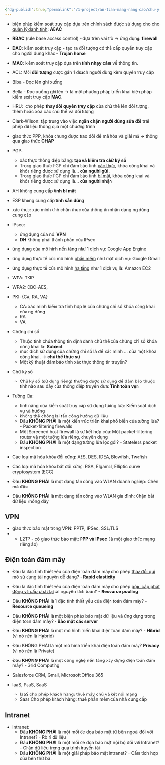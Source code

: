 ```yaml
---
{"dg-publish":true,"permalink":"/1-project/an-toan-mang-nang-cao/chu-y-nhung-cau-sau/","title":"Cheatsheet chương 4","tags":["cheatsheet"],"created":"2025-06-24T20:19:09.235+07:00"}
---
```


- biện pháp kiểm soát truy cập dựa trên chính sách được sử dụng cho cho <u>quản lý danh tính</u>: **ABAC**
- **RBAC** (rule base access control) - dựa trên vai trò →  ứng dụng: **firewall**
- **DAC**: kiểm soát truy cập - tạo ra đối tượng có thể cấp quyền truy cập cho người dung khác - **Trojan horse**
- **MAC**: kiểm soát truy cập dựa trên **tính nhạy cảm** về thông tin.
- ACL: Mỗi **đối tượng** được gán 1 dsach người dùng kèm quyền truy cập


- Biba - Đọc lên ghi xuống
- Bella - Đọc xuống ghi lên → là một phương pháp triển khai biện pháp kiểm soát truy cập **MAC**.
- HRU:  cho phép **thay đổi quyền truy cập** của chủ thể lên đối tượng, thêm hoặc xóa các chủ thể và đối tượng
- Clark-Wilson: tập trung vào việc **ngăn chặn người dùng sửa đổi** trái phép dữ liệu thông qua một chương trình


- giao thức PPP, khóa chung được trao đổi để mã hóa và giải mã → thông qua giao thức **CHAP**
- PGP: 
	- xác thực thông điệp bằng: **tạo và kiểm tra chữ ký số**
	- Trong giao thức PGP chỉ đảm bảo tính <u>xác thực</u>, khóa công khai và khóa riêng được sử dụng là...   **của người gửi.**
	- Trong giao thức PGP chỉ đảm bảo tính <u>bí mật</u>, khóa công khai và khóa riêng được sử dụng là... **của người nhận**


- AH không cung cấp **tính bí mật**
- ESP không cung cấp **tính sẵn dùng**
- xác thực: xác minh tính chân thực của thông tin nhận dạng ng dùng cung cấp 
- IPsec:
	- ứng dụng của nó: **VPN**
	- **DH** Không phải thành phần của IPsec

- ứng dụng của mô hình <u>nền tảng</u> như 1 dịch vụ: Google App Engine
- ứng dụng thực tế của mô hình <u>phần mềm</u> như một dịch vụ: Google Gmail
- ứng dụng thực tế của mô hình <u>hạ tầng</u> như 1 dịch vụ là: Amazon EC2

- WPA: TKIP
- WPA2: CBC-AES,


- PKI: {CA, RA, VA}
	- CA: xác minh kiểm tra tính hợp lệ của chứng chỉ số khóa công khai của ng dùng
	- RA
	- VA

- Chứng chỉ số
	- Thuộc tính chứa thông tin định danh chủ thể của chứng chỉ số khóa công khai là: **Subject**
	- mục đích sử dụng của chứng chỉ số là để xác minh ... của một khóa công khai. →  **chủ thể thực sự**
	- Một kỹ thuật đảm bảo tính xác thực thông tin truyền?

- Chữ ký số
	- Chữ ký số (sử dụng riêng) thường được sử dụng để đảm bảo thuộc tính nào sau đây của thông điệp truyền đưa:   **Tính toàn vẹn**


- Tường lửa:
	- tính năng của kiểm soát truy cập sử dụng tường lửa:  Kiểm soát dịch vụ và hướng
	- không thể chông lại tấn công hướng dữ liệu
	- Đâu **KHÔNG PHẢI** là một kiến trúc triển khai phổ biến của tường lửa? - Packet-filtering firewalls
	- Một Screened host firewall là sự kết hợp của: Một packet-filtering router và một tường lửa riêng, chuyên dụng
	- Đâu **KHÔNG PHẢI** là một dạng tường lửa lọc gói? - Stateless packet inspection

- Các loại mã hóa khóa đối xứng: AES, DES, IDEA, Blowfish, Twofish
- Các loại mã hóa khóa bất đối xứng: RSA, Elgamal, Elliptic curve cryptosystem (ECC)

- Đâu **KHÔNG PHẢI** là một dạng tấn công vào WLAN doanh nghiệp: Chèn mã độc
- Đâu **KHÔNG PHẢI** là một dạng tấn công vào WLAN gia đình: Chặn bắt dữ liệu không dây
## VPN

- giao thức bảo mật trong VPN: PPTP, IPSec, SSL/TLS
- - L2TP - có giao thức bảo mật: **PPP và IPsec** (là một giao thức mạng riêng ảo)
## Điện toán đám mây
- Đâu là đặc tính thiết yếu của điện toán đám mây cho phép <u>thay đổi qui mô</u> sử dụng tài nguyên dễ dàng? - **Rapid elasticity**
- Đâu là đặc tính thiết yếu của điện toán đám mây cho phép <u>gộp, cấp phát động và cấp phát lại</u> tài nguyên tính toán? - **Resource pooling**
- Đâu **KHÔNG PHẢI** là 1 đặc tính thiết yếu của điện toán đám mây? - **Resource queueing**

- Đâu **KHÔNG PHẢI** là một biện pháp bảo mật dữ liệu và ứng dụng trong điện toán đám mây? - **Bảo mật các server**

- Đâu **KHÔNG PHẢI** là một mô hình triển khai điện toán đám mây? - **Hibrid** (vì nó nên là H**y**brid)
- Đâu KHÔNG PHẢI là một mô hình triển khai điện toán đám mây? **Privacy** (vì nó nên là Private)

- Đâu **KHÔNG PHẢI** là một công nghệ nền tảng xây dựng điện toán đám mây? - Grid Computing
-  Salesforce CRM, Gmail, Microsoft Office 365
-   laaS, PaaS, SaaS
	- IaaS cho phép khách hàng: thuê máy chủ và kết nối mạng
	- Saas Cho phép khách hàng: thuê phần mềm của nhà cung cấp





## Intranet
- intranet:
	- Đâu **KHÔNG PHẢI** là một mối đe dọa bảo mật từ bên ngoài đối với Intranet?  - Rò rỉ dữ liệu
	- Đâu **KHÔNG PHẢI** là một mối đe dọa bảo mật nội bộ đối với Intranet? - Chặn dữ liệu trong quá trình truyền tải
	- Đâu **KHÔNG PHẢI** là một giải pháp bảo mật Intranet? -  Cấm tích hợp của bên thứ ba.